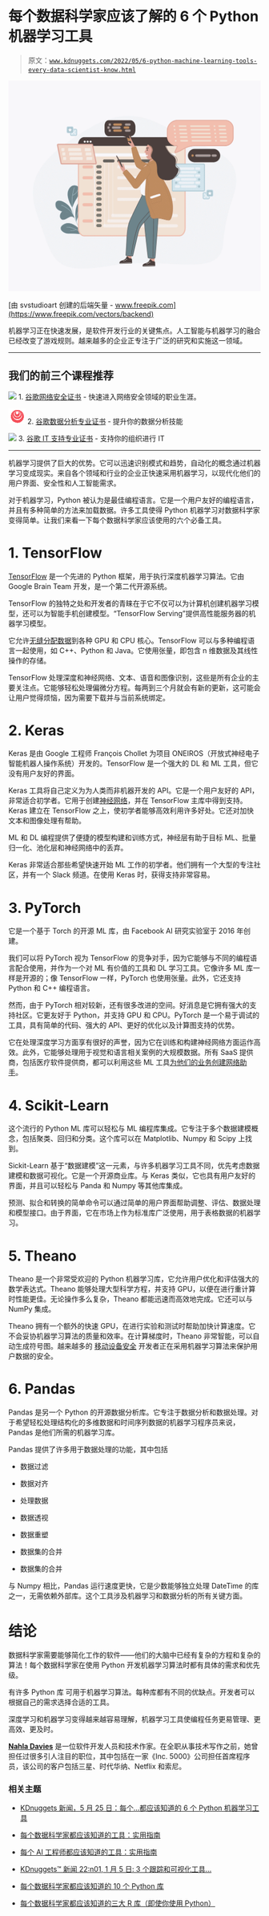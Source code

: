 # 每个数据科学家应该了解的 6 个 Python 机器学习工具

> 原文：[`www.kdnuggets.com/2022/05/6-python-machine-learning-tools-every-data-scientist-know.html`](https://www.kdnuggets.com/2022/05/6-python-machine-learning-tools-every-data-scientist-know.html)

![每个数据科学家应该了解的 6 个 Python 机器学习工具](img/95eb482dc461eca74358cd0606e0f415.png)

[由 svstudioart 创建的后端矢量 - www.freepik.com](https://www.freepik.com/vectors/backend)

机器学习正在快速发展，是软件开发行业的关键焦点。人工智能与机器学习的融合已经改变了游戏规则。越来越多的企业正专注于广泛的研究和实施这一领域。

* * *

## 我们的前三个课程推荐

![](img/0244c01ba9267c002ef39d4907e0b8fb.png) 1\. [谷歌网络安全证书](https://www.kdnuggets.com/google-cybersecurity) - 快速进入网络安全领域的职业生涯。

![](img/e225c49c3c91745821c8c0368bf04711.png) 2\. [谷歌数据分析专业证书](https://www.kdnuggets.com/google-data-analytics) - 提升你的数据分析技能

![](img/0244c01ba9267c002ef39d4907e0b8fb.png) 3\. [谷歌 IT 支持专业证书](https://www.kdnuggets.com/google-itsupport) - 支持你的组织进行 IT

* * *

机器学习提供了巨大的优势。它可以迅速识别模式和趋势，自动化的概念通过机器学习变成现实。来自各个领域和行业的企业正快速采用机器学习，以现代化他们的用户界面、安全性和人工智能需求。

对于机器学习，Python 被认为是最佳编程语言。它是一个用户友好的编程语言，并且有多种简单的方法来加载数据。许多工具使得 Python 机器学习对数据科学家变得简单。让我们来看一下每个数据科学家应该使用的六个必备工具。

# 1\. TensorFlow

[TensorFlow](https://www.tensorflow.org/) 是一个先进的 Python 框架，用于执行深度机器学习算法。它由 Google Brain Team 开发，是一个第二代开源系统。

TensorFlow 的独特之处和开发者的青睐在于它不仅可以为计算机创建机器学习模型，还可以为智能手机创建模型。“TensorFlow Serving”提供高性能服务器的机器学习模型。

它允许[无缝分配数据](https://www.tensorflow.org/guide/distributed_training)到各种 GPU 和 CPU 核心。TensorFlow 可以与多种编程语言一起使用，如 C++、Python 和 Java。它使用张量，即包含 n 维数据及其线性操作的存储。

TensorFlow 处理深度和神经网络、文本、语音和图像识别，这些是所有企业的主要关注点。它能够轻松处理偏微分方程。每两到三个月就会有新的更新，这可能会让用户觉得烦恼，因为需要下载并与当前系统绑定。

# 2\. Keras

Keras 是由 Google 工程师 François Chollet 为项目 ONEIROS（开放式神经电子智能机器人操作系统）开发的。TensorFlow 是一个强大的 DL 和 ML 工具，但它没有用户友好的界面。

Keras 工具将自己定义为为人类而非机器开发的 API。它是一个用户友好的 API，非常适合初学者。它用于创建[神经网络](https://www.ibm.com/cloud/learn/neural-networks)，并在 TensorFlow 主库中得到支持。Keras 建立在 TensorFlow 之上，使初学者能够高效利用许多好处。它还对加快文本和图像处理有帮助。

ML 和 DL 编程提供了便捷的模型构建和训练方式，神经层有助于目标 ML、批量归一化、池化层和神经网络中的丢弃。

Keras 非常适合那些希望快速开始 ML 工作的初学者。他们拥有一个大型的专注社区，并有一个 Slack 频道。在使用 Keras 时，获得支持非常容易。

# 3\. PyTorch

它是一个基于 Torch 的开源 ML 库，由 Facebook AI 研究实验室于 2016 年创建。

我们可以将 PyTorch 视为 TensorFlow 的竞争对手，因为它能够与不同的编程语言配合使用，并作为一个对 ML 有价值的工具和 DL 学习工具。它像许多 ML 库一样是开源的；像 TensorFlow 一样，PyTorch 也使用张量。此外，它还支持 Python 和 C++ 编程语言。

然而，由于 PyTorch 相对较新，还有很多改进的空间。好消息是它拥有强大的支持社区。它更友好于 Python，并支持 GPU 和 CPU。PyTorch 是一个易于调试的工具，具有简单的代码、强大的 API、更好的优化以及计算图支持的优势。

它在处理深度学习方面享有很好的声誉，因为它在训练和构建神经网络方面运作高效。此外，它能够处理用于视觉和语言相关案例的大规模数据。所有 SaaS 提供商，包括医疗软件提供商，都可以利用这些 ML 工具[为他们的业务创建网络助手](https://www.getweave.com/industry/medical/)。

# 4\. Scikit-Learn

这个流行的 Python ML 库可以轻松与 ML 编程库集成。它专注于多个数据建模概念，包括聚类、回归和分类。这个库可以在 Matplotlib、Numpy 和 Scipy 上找到。

Sickit-Learn 基于“数据建模”这一元素，与许多机器学习工具不同，优先考虑数据建模和数据可视化。它是一个开源商业库。与 Keras 类似，它也具有用户友好的界面，并且可以轻松与 Panda 和 Numpy 等其他库集成。

预测、拟合和转换的简单命令可以通过简单的用户界面帮助调整、评估、数据处理和模型接口。由于界面，它在市场上作为标准库广泛使用，用于表格数据的机器学习。

# 5\. Theano

Theano 是一个非常受欢迎的 Python 机器学习库，它允许用户优化和评估强大的数学表达式。Theano 能够处理大型科学方程，并支持 GPU，以便在进行重计算时性能更佳。无论操作多么复杂，Theano 都能迅速而高效地完成。它还可以与 NumPy 集成。

Theano 拥有一个额外的快速 GPU，在进行实验和测试时帮助加快计算速度。它不会妥协机器学习算法的质量和效率。在计算梯度时，Theano 非常智能，可以自动生成符号图。越来越多的 [移动设备安全](https://tokenist.com/mobile-device-security/) 开发者正在采用机器学习算法来保护用户数据的安全。

# 6\. Pandas

Pandas 是另一个 Python 的开源数据分析库。它专注于数据分析和数据处理。对于希望轻松处理结构化的多维数据和时间序列数据的机器学习程序员来说，Pandas 是他们所需的机器学习库。

Pandas 提供了许多用于数据处理的功能，其中包括

+   数据过滤

+   数据对齐

+   处理数据

+   数据透视

+   数据重塑

+   数据集的合并

+   数据集的合并

与 Numpy 相比，Pandas 运行速度更快，它是少数能够独立处理 DateTime 的库之一，无需依赖外部库。这个工具涉及机器学习和数据分析的所有关键方面。

# 结论

数据科学家需要能够简化工作的软件——他们的大脑中已经有复杂的方程和复杂的算法！每个数据科学家在使用 Python 开发机器学习算法时都有具体的需求和优先级。

有许多 Python 库 可用于机器学习算法。每种库都有不同的优缺点。开发者可以根据自己的需求选择合适的工具。

深度学习和机器学习变得越来越容易理解，机器学习工具使编程任务更易管理、更高效、更及时。

**[Nahla Davies](http://nahlawrites.com/)** 是一位软件开发人员和技术作家。在全职从事技术写作之前，她曾担任过很多引人注目的职位，其中包括在一家《Inc. 5000》公司担任首席程序员，该公司的客户包括三星、时代华纳、Netflix 和索尼。

### 相关主题

+   [KDnuggets 新闻，5 月 25 日：每个…都应该知道的 6 个 Python 机器学习工具](https://www.kdnuggets.com/2022/n21.html)

+   [每个数据科学家都应该知道的工具：实用指南](https://www.kdnuggets.com/tools-every-data-scientist-should-know-a-practical-guide)

+   [每个 AI 工程师都应该知道的工具：实用指南](https://www.kdnuggets.com/tools-every-ai-engineer-should-know-a-practical-guide)

+   [KDnuggets™ 新闻 22:n01, 1 月 5 日: 3 个跟踪和可视化工具…](https://www.kdnuggets.com/2022/n01.html)

+   [每个数据科学家都应该知道的 10 个 Python 库](https://www.kdnuggets.com/10-python-libraries-every-data-scientist-should-know)

+   [每个数据科学家都应该知道的三大 R 库（即使你使用 Python）](https://www.kdnuggets.com/2021/12/three-r-libraries-every-data-scientist-know-even-python.html)
